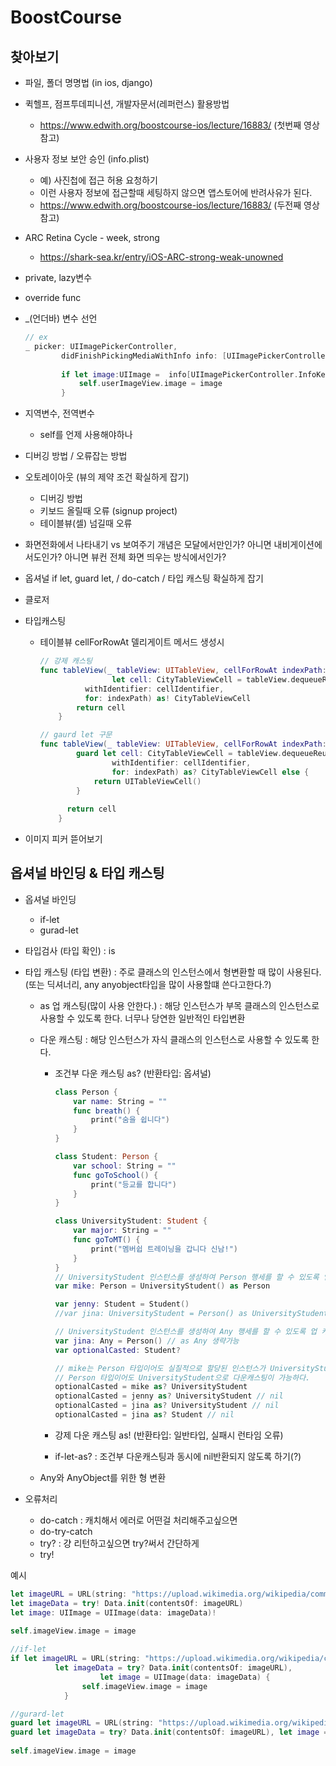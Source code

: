 # BoostCourse

## 찾아보기

- 파일, 폴더 명명법 (in ios, django)
  
- 퀵헬프, 점프투데피니션, 개발자문서(레퍼런스) 활용방법
  
  - https://www.edwith.org/boostcourse-ios/lecture/16883/ (첫번째 영상 참고)
  
- 사용자 정보 보안 승인 (info.plist)
  - 예) 사진첩에 접근 허용 요청하기
  - 이런 사용자 정보에 접근할때 세팅하지 않으면 앱스토어에 반려사유가 된다.
  - https://www.edwith.org/boostcourse-ios/lecture/16883/ (두전째 영상 참고)
  
- ARC Retina Cycle - week, strong
  
  - https://shark-sea.kr/entry/iOS-ARC-strong-weak-unowned
  
- private, lazy변수

- override func

- _(언더바) 변수 선언

  ```swift
  // ex 
  _ picker: UIImagePickerController,
          didFinishPickingMediaWithInfo info: [UIImagePickerController.InfoKey : Any]) {
          
          if let image:UIImage =  info[UIImagePickerController.InfoKey.originalImage] as? UIImage {
              self.userImageView.image = image
          }
  ```

- 지역변수, 전역변수

  - self를 언제 사용해야하나

- 디버깅 방법 / 오류잡는 방법

- 오토레이아웃 (뷰의 제약 조건 확실하게 잡기)

  - 디버깅 방법
  - 키보드 올릴때 오류 (signup project)
  - 테이블뷰(셀) 넘길때 오류

- 화면전화에서 나타내기 vs 보여주기 개념은 모달에서만인가? 아니면 내비게이션에서도인가? 아니면 뷰컨 전체 화면 띄우는 방식에서인가?

- 옵셔널 if let, guard let, / do-catch / 타입 캐스팅 확실하게 잡기

- 클로저

- 타입캐스팅 

  - 테이블뷰 cellForRowAt 델리게이트 메서드 생성시 

    ```swift
    // 강제 캐스팅
    func tableView(_ tableView: UITableView, cellForRowAt indexPath: IndexPath) -> UITableViewCell {
    				let cell: CityTableViewCell = tableView.dequeueReusableCell(
              withIdentifier: cellIdentifier, 
              for: indexPath) as! CityTableViewCell
            return cell
        }
    
    // gaurd let 구문
    func tableView(_ tableView: UITableView, cellForRowAt indexPath: IndexPath) -> UITableViewCell {
            guard let cell: CityTableViewCell = tableView.dequeueReusableCell(
                    withIdentifier: cellIdentifier,
                    for: indexPath) as? CityTableViewCell else {
                return UITableViewCell()
            }
      
          return cell
        }
    ```

- 이미지 피커 뜯어보기

## 옵셔널 바인딩 & 타입 캐스팅

- 옵셔널 바인딩

  - if-let
  - gurad-let

- 타입검사 (타입 확인) : is

- 타입 캐스팅 (타입 변환) : 주로 클래스의 인스턴스에서 형변환할 때 많이 사용된다. (또는 딕셔너리, any anyobject타입을 많이 사용할떄 쓴다고한다.?)

  - as 업 캐스팅(많이 사용 안한다.) : 해당 인스턴스가 부목 클래스의 인스턴스로 사용할 수 있도록 한다. 너무나 당연한 일반적인 타입변환

  - 다운 캐스팅 : 해당 인스턴스가 자식 클래스의 인스턴스로 사용할 수 있도록 한다.

    - 조건부 다운 캐스팅 as? (반환타입: 옵셔널)

      ```swift
      class Person {
          var name: String = ""
          func breath() {
              print("숨을 쉽니다")
          }
      }
      
      class Student: Person {
          var school: String = ""
          func goToSchool() {
              print("등교를 합니다")
          }
      }
      
      class UniversityStudent: Student {
          var major: String = ""
          func goToMT() {
              print("멤버쉽 트레이닝을 갑니다 신남!")
          }
      }
      // UniversityStudent 인스턴스를 생성하여 Person 행세를 할 수 있도록 업 캐스팅
      var mike: Person = UniversityStudent() as Person
      
      var jenny: Student = Student()
      //var jina: UniversityStudent = Person() as UniversityStudent // 컴파일 오류
      
      // UniversityStudent 인스턴스를 생성하여 Any 행세를 할 수 있도록 업 캐스팅
      var jina: Any = Person() // as Any 생략가능
      var optionalCasted: Student?
      
      // mike는 Person 타입이어도 실질적으로 할당된 인스턴스가 UniversityStudent이었기때문에
      // Person 타입이어도 UniversityStudent으로 다운캐스팅이 가능하다.
      optionalCasted = mike as? UniversityStudent
      optionalCasted = jenny as? UniversityStudent // nil
      optionalCasted = jina as? UniversityStudent // nil
      optionalCasted = jina as? Student // nil
      ```

    - 강제 다운 캐스팅 as! (반환타입: 일반타입, 실패시 런타임 오류)

    - if-let-as? : 조건부 다운캐스팅과 동시에 nil반환되지 않도록 하기(?)

  - Any와 AnyObject를 위한 형 변환

- 오류처리

  - do-catch : 캐치해서 에러로 어떤걸 처리해주고싶으면
  - do-try-catch
  - try? : 걍 리턴하고싶으면 try?써서 간단하게
  - try!



예시

```swift
let imageURL = URL(string: "https://upload.wikimedia.org/wikipedia/commons/3/3d/LARGE_elevation.jpg")!
let imageData = try! Data.init(contentsOf: imageURL)
let image: UIImage = UIImage(data: imageData)!
            
self.imageView.image = image

//if-let
if let imageURL = URL(string: "https://upload.wikimedia.org/wikipedia/commons/3/3d/LARGE_elevation.jpg"),
          let imageData = try? Data.init(contentsOf: imageURL), 
					let image = UIImage(data: imageData) {
                self.imageView.image = image
            }

//gurard-let
guard let imageURL = URL(string: "https://upload.wikimedia.org/wikipedia/commons/3/3d/LARGE_elevation.jpg") else { return }
guard let imageData = try? Data.init(contentsOf: imageURL), let image = UIImage(data:imageData) else {return}
            
self.imageView.image = image
```







